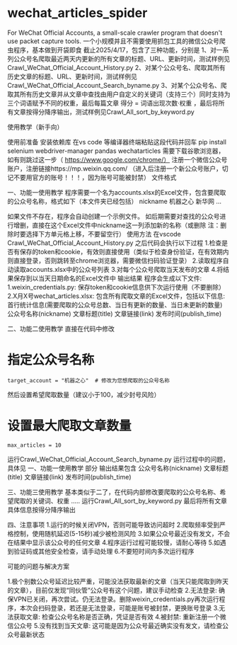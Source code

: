 # wechat_articles_spider
For WeChat Official Accounts, a small-scale crawler program that doesn't use packet capture tools.
一个小规模并且不需要使用抓包工具的微信公众号爬虫程序，基本做到开袋即食
截止2025/4/17，包含了三种功能，分别是
1、对一系列公众号名爬取最近两天内更新的所有文章的标题、URL、更新时间，测试样例见Crawl_WeChat_Official_Account_History.py
2、对某个公众号名、爬取其所有历史文章的标题、URL、更新时间，测试样例见Crawl_WeChat_Official_Account_Search_byname.py
3、对某个公众号名、爬取其所有历史文章并从文章中查找由用户自定义的关键词（支持三个）同时支持为三个词语赋予不同的权重，最后每篇文章
得分 = 词语出现次数·权重 ，最后将所有文章按得分降序输出，测试样例见Crawl_All_sort_by_keyword.py

使用教学（新手向）

使用前准备
安装依赖库
在vs code 等编译器终端粘贴这段代码并回车
pip install selenium webdriver-manager pandas wechatarticles
需要下载谷歌浏览器，如有则跳过这一步（ https://www.google.com/chrome/）
注册一个微信公众号账户，注册链接https://mp.weixin.qq.com/ （进入后注册一个新公众号账户，切记不要用官方的账号！！！，因为账号可能被封禁）
文件格式

一、功能一使用教学
程序需要一个名为accounts.xlsx的Excel文件，包含要爬取的公众号名称，格式如下（本文件夹已经包括）
nickname
机器之心
新华网
...

如果文件不存在，程序会自动创建一个示例文件。
如后期需要对查找的公众号进行增删，直接在这个Excel文件中nickname这一列添加新的名称（或删除 注：删除时要选择下方单元格上移，不要留空行）
使用方法
在vscode Crawl_WeChat_Official_Account_History.py 之后代码会执行以下过程
1.检查是否有保存的token和cookie，有效则直接使用（类似于检查身份验证，在有效期内则直接登录，否则跳转至chrome浏览器，需要微信扫码验证登录）
2.读取程序自动读取accounts.xlsx中的公众号列表
3.对每个公众号爬取当天发布的文章
4.将结果保存到以当天日期命名的Excel文件中
输出结果
程序会生成以下文件:
1.weixin_credentials.py: 保存token和cookie信息供下次运行使用（不要删除）
2.X月X号wechat_articles.xlsx: 包含所有爬取文章的Excel文件，包括以下信息: 
首行统计信息(需要爬取的公众号总数、当日有更新的数量、当日未更新的数量)
公众号名称(nickname)
文章标题(title)
文章链接(link)
发布时间(publish_time)

二、功能二使用教学
直接在代码中修改
# 指定公众号名称
    target_account = "机器之心"  # 修改为您想爬取的公众号名称
然后设置希望爬取数量（建议小于100，减少封号风险）
# 设置最大爬取文章数量
    max_articles = 10
    
运行Crawl_WeChat_Official_Account_Search_byname.py
运行过程中的问题，具体见 一、功能一使用教学 部分
输出结果包含
公众号名称(nickname)
文章标题(title)
文章链接(link)
发布时间(publish_time)

三、功能三使用教学
基本类似于二了，在代码内部修改要爬取的公众号名称、希望爬取的关键词、权重
.....
运行Crawl_All_sort_by_keyword.py
最后将所有文章具体信息按得分降序输出


四、注意事项
1.运行的时候关闭VPN，否则可能导致访问超时
2.爬取频率受到严格控制，使用随机延迟(5-15秒)减少被检测风险
3.如果公众号最近没有发文，不会在结果中显示该公众号的任何文章
4.程序运行过程可能较慢，请耐心等待
5.如遇到验证码或其他安全检查，请手动处理
6.不要短时间内多次运行程序


可能的问题与解决方案

1.极个别数公众号延迟比较严重，可能没法获取最新的文章（当天只能爬取到昨天的文章），目前仅发现“同伙管”公众号有这个问题，建议手动检查
2.无法登录: 确保VPN已关闭，再次尝试。仍无法登录。删除weixin_credentials.py再次运行程序，本次会扫码登录，若还是无法登录，可能是账号被封禁，更换账号登录
3.无法获取文章: 检查公众号名称是否正确，凭证是否有效
4.被封禁: 重新注册一个微信公众号
5.没有找到当天文章: 这可能是因为公众号最近确实没有发文，请检查公众号最新状态

